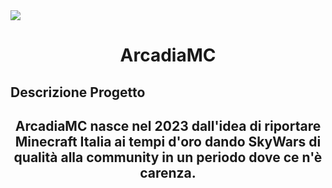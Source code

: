 
<img align="center" src="https://www.arcadiamc.it/home/img/logo.png"/>
<h1 align="center">ArcadiaMC</h1>
<p>
  <h2>Descrizione Progetto</h2>
  <h2 align="center">ArcadiaMC nasce nel 2023 dall'idea di
riportare Minecraft Italia ai tempi d'oro
dando SkyWars di qualità alla community
in un periodo dove ce n'è carenza.</h2>
</p>
